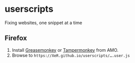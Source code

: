 # userscripts
Fixing websites, one snippet at a time

## Firefox
1. Install [Greasemonkey] or [Tampermonkey] from AMO.
2. Browse to `https://XeR.github.io/userscripts/….user.js`

[Greasemonkey]: https://addons.mozilla.org/firefox/addon/greasemonkey/
[Tampermonkey]: https://addons.mozilla.org/firefox/addon/tampermonkey/
